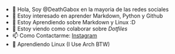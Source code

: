 - 👋 Hola, Soy @DeathGabox en la mayoria de las redes sociales
- 👀 Estoy interesado en aprender Markdown, Python y Github 
- 🌱 Estoy Aprendiendo sobre Markdown y Linux :D
- 💞️ Estoy viendo como colaborar sobre *Dotfiles*
- 📫 Como Contactarme: [Instagram](https://www.instagram.com/deathgabox/)
- :penguin: Aprendiendo Linux (I Use Arch BTW)

<!---
DeathGabox/DeathGabox is a ✨ special ✨ repository because its `README.md` (this file) appears on your GitHub profile.
You can click the Preview link to take a look at your changes.
--->
